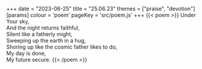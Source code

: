 +++
date = "2023-06-25"
title = "25.06.23"
themes = ["praise", "devotion"]
[params]
  colour = 'poem'
  pageKey = 'src/poem.js'
+++
{{< poem >}}
Under Your sky,  
And the night returns faithful,  
Silent like a fatherly might,  
Sweeping up the earth in a hug,  
Shoring up like the cosmic father likes to do,  
My day is done,  
My future secure.
{{< /poem >}}